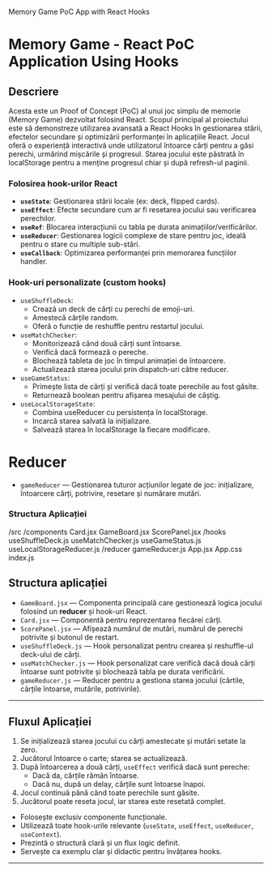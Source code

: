 Memory Game PoC App with React Hooks
# Memory Game - React PoC Application Using Hooks

## Descriere

Acesta este un Proof of Concept (PoC) al unui joc simplu de memorie (Memory Game) dezvoltat folosind React. Scopul principal al proiectului este să demonstreze utilizarea avansată a React Hooks în gestionarea stării, efectelor secundare și optimizării performanței în aplicațiile React.
Jocul oferă o experiență interactivă unde utilizatorul întoarce cărți pentru a găsi perechi, urmărind mișcările și progresul. Starea jocului este păstrată în localStorage pentru a menține progresul chiar și după refresh-ul paginii.


### Folosirea hook-urilor React

- **`useState`**: Gestionarea stării locale (ex: deck, flipped cards).
- **`useEffect`**: Efecte secundare cum ar fi resetarea jocului sau verificarea perechilor.
- **`useRef`**: Blocarea interacțiunii cu tabla pe durata animațiilor/verificărilor.
- **`useReducer`**: Gestionarea logicii complexe de stare pentru joc, ideală pentru o stare cu multiple sub-stări.
- **`useCallback`**: Optimizarea performanței prin memorarea funcțiilor handler.

### Hook-uri personalizate (custom hooks)

- `useShuffleDeck`:
  - Crează un deck de cărți cu perechi de emoji-uri.
  - Amestecă cărțile random.
  - Oferă o funcție de reshuffle pentru restartul jocului.
- `useMatchChecker`:
  - Monitorizează când două cărți sunt întoarse.
  - Verifică dacă formează o pereche.
  - Blochează tableta de joc în timpul animației de întoarcere.
  - Actualizează starea jocului prin dispatch-uri către reducer.
- `useGameStatus`:
  - Primește lista de cărți și verifică dacă toate perechile au fost găsite.
  - Returnează boolean pentru afișarea mesajului de câștig.
- `useLocalStorageState`:
  - Combina useReducer cu persistența în localStorage.
  - Incarcă starea salvată la inițializare.
  - Salvează starea în localStorage la fiecare modificare.
 
# Reducer
- `gameReducer` — Gestionarea tuturor acțiunilor legate de joc: inițializare, întoarcere cărți, potrivire, resetare și numărare mutări.

 ### Structura Aplicației
/src
  /components
    Card.jsx
    GameBoard.jsx
    ScorePanel.jsx
  /hooks
    useShuffleDeck.js
    useMatchChecker.js
    useGameStatus.js
    useLocalStorageReducer.js
  /reducer
    gameReducer.js
  App.jsx
  App.css
  index.js



## Structura aplicației

- `GameBoard.jsx` — Componenta principală care gestionează logica jocului folosind un **reducer** și hook-uri React.
- `Card.jsx` — Componentă pentru reprezentarea fiecărei cărți.
- `ScorePanel.jsx` — Afișează numărul de mutări, numărul de perechi potrivite și butonul de restart.
- `useShuffleDeck.js` — Hook personalizat pentru crearea și reshuffle-ul deck-ului de cărți.
- `useMatchChecker.js` — Hook personalizat care verifică dacă două cărți întoarse sunt potrivite și blochează tabla pe durata verificării.
- `gameReducer.js` — Reducer pentru a gestiona starea jocului (cărtile, cărțile întoarse, mutările, potrivirile).

---

## Fluxul Aplicației

1. Se inițializează starea jocului cu cărți amestecate și mutări setate la zero.
2. Jucătorul întoarce o carte; starea se actualizează.
3. După întoarcerea a două cărți, `useEffect` verifică dacă sunt pereche:
   - Dacă da, cărțile rămân întoarse.
   - Dacă nu, după un delay, cărțile sunt întoarse înapoi.
4. Jocul continuă până când toate perechile sunt găsite.
5. Jucătorul poate reseta jocul, iar starea este resetată complet.


- Folosește exclusiv componente funcționale.
- Utilizează toate hook-urile relevante (`useState`, `useEffect`, `useReducer`, `useContext`).
- Prezintă o structură clară și un flux logic definit.
- Servește ca exemplu clar și didactic pentru învățarea hooks.

---


